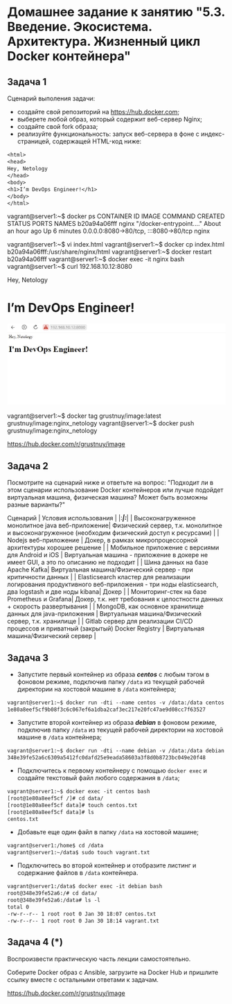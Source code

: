 
# Домашнее задание к занятию "5.3. Введение. Экосистема. Архитектура. Жизненный цикл Docker контейнера"

## Задача 1

Сценарий выполения задачи:

- создайте свой репозиторий на https://hub.docker.com;
- выберете любой образ, который содержит веб-сервер Nginx;
- создайте свой fork образа;
- реализуйте функциональность:
запуск веб-сервера в фоне с индекс-страницей, содержащей HTML-код ниже:
```
<html>
<head>
Hey, Netology
</head>
<body>
<h1>I’m DevOps Engineer!</h1>
</body>
</html>
```


vagrant@server1:~$ docker ps
CONTAINER ID   IMAGE     COMMAND                  CREATED             STATUS         PORTS                                   NAMES
b20a94a06fff   nginx     "/docker-entrypoint.…"   About an hour ago   Up 6 minutes   0.0.0.0:8080->80/tcp, :::8080->80/tcp   nginx

vagrant@server1:~$ vi index.html
vagrant@server1:~$ docker cp index.html b20a94a06fff:/usr/share/nginx/html
vagrant@server1:~$ docker restart b20a94a06fff
vagrant@server1:~$ docker exec -it nginx bash
vagrant@server1:~$ curl 192.168.10.12:8080
<!DOCTYPE html>
<html>
<head>
Hey, Netology
</head>
<body>
<h1>I’m DevOps Engineer!</h1>
</body>
</html>

![html](img\html.jpg)

vagrant@server1:~$ docker tag grustnuy/image:latest grustnuy/image:nginx_netology
vagrant@server1:~$ docker push grustnuy/image:nginx_netology

<https://hub.docker.com/r/grustnuy/image>

## Задача 2

Посмотрите на сценарий ниже и ответьте на вопрос:
"Подходит ли в этом сценарии использование Docker контейнеров или лучше подойдет виртуальная машина, физическая машина? Может быть возможны разные варианты?"

Сценарий | Условия использования |
|:___________|:___________|
| Высоконагруженное монолитное java веб-приложение| Физический сервер, т.к. монолитное и высоконагруженное (необходим физический доступ к ресурсами) |
| Nodejs веб-приложение | Докер, в рамках микропроцессорной архитектуры хорошее решение |
| Мобильное приложение c версиями для Android и iOS | Виртуальная машина -  приложение в докере не имеет GUI, а это по описанию не подходит |
| Шина данных на базе Apache Kafka| Виртуальная машина/Физический сервер - при критичности данных | 
| Elasticsearch кластер для реализации логирования продуктивного веб-приложения - три ноды elasticsearch, два logstash и две ноды kibana| Докер |
| Мониторинг-стек на базе Prometheus и Grafana| Докер, т.к. нет требования к целостности данных + скорость развертывания |
| MongoDB, как основное хранилище данных для java-приложения | Виртуальная машина/Физический сервер, т.к. хранилище |
| Gitlab сервер для реализации CI/CD процессов и приватный (закрытый) Docker Registry | Виртуальная машина/Физический сервер |

## Задача 3

- Запустите первый контейнер из образа ***centos*** c любым тэгом в фоновом режиме, подключив папку ```/data``` из текущей рабочей директории на хостовой машине в ```/data``` контейнера;
```
vagrant@server1:~$ docker run -dti --name centos -v /data:/data centos
1e80a8eef5cf9b08f3c6c067ef6a1dba2caf3ec217e20fc47ae9d08cc7f63527
```
- Запустите второй контейнер из образа ***debian*** в фоновом режиме, подключив папку ```/data``` из текущей рабочей директории на хостовой машине в ```/data``` контейнера;
```
vagrant@server1:~$ docker run -dti --name debian -v /data:/data debian
348e39fe52a6c6309a5412fc0dafd25e9eada58603a3f8d0b8723bc049e20f48
```
- Подключитесь к первому контейнеру с помощью ```docker exec``` и создайте текстовый файл любого содержания в ```/data```;
```
vagrant@server1:~$ docker exec -it centos bash
[root@1e80a8eef5cf /]# cd data/
[root@1e80a8eef5cf data]# touch centos.txt
[root@1e80a8eef5cf data]# ls
centos.txt
```
- Добавьте еще один файл в папку ```/data``` на хостовой машине;
```
vagrant@server1:/home$ cd /data
vagrant@server1:~/data$ sudo touch vagrant.txt
```
- Подключитесь во второй контейнер и отобразите листинг и содержание файлов в ```/data``` контейнера.
```
vagrant@server1:/data$ docker exec -it debian bash
root@348e39fe52a6:/# cd data/
root@348e39fe52a6:/data# ls -l
total 0
-rw-r--r-- 1 root root 0 Jan 30 18:07 centos.txt
-rw-r--r-- 1 root root 0 Jan 30 18:14 vagrant.txt
```

## Задача 4 (*)

Воспроизвести практическую часть лекции самостоятельно.

Соберите Docker образ с Ansible, загрузите на Docker Hub и пришлите ссылку вместе с остальными ответами к задачам.

<https://hub.docker.com/r/grustnuy/image>